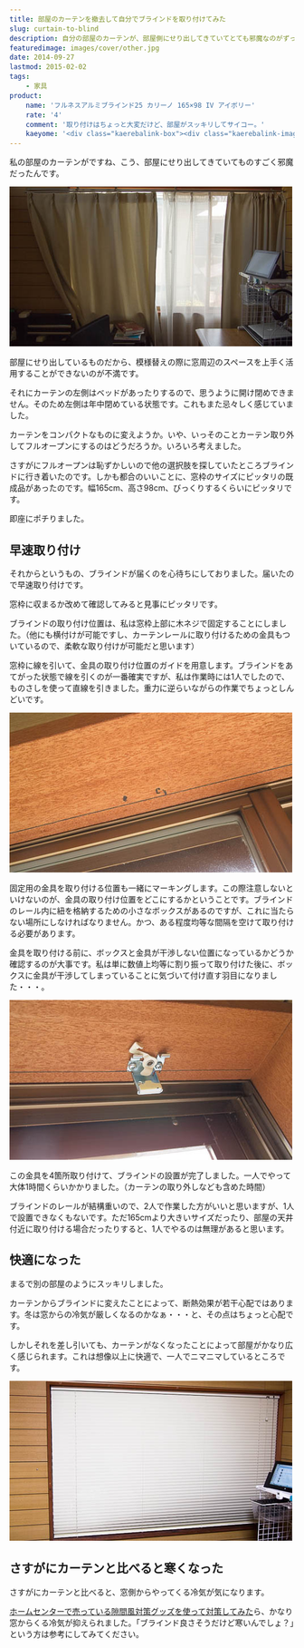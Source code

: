```yaml
---
title: 部屋のカーテンを撤去して自分でブラインドを取り付けてみた
slug: curtain-to-blind
description: 自分の部屋のカーテンが、部屋側にせり出してきていてとても邪魔なのがずっと気になっていました。家具の配置にも影響を与えるので、ブラインドに変えてみることにしました。窓枠にぴったり収まって見た目が非常にスッキリしました。大満足です。
featuredimage: images/cover/other.jpg
date: 2014-09-27
lastmod: 2015-02-02
tags: 
    - 家具
product:
    name: 'フルネスアルミブラインド25 カリーノ 165×98 IV アイボリー'
    rate: '4'
    comment: '取り付けはちょっと大変だけど、部屋がスッキリしてサイコー。'
    kaeyome: '<div class="kaerebalink-box"><div class="kaerebalink-image"><a href="https://www.amazon.co.jp/exec/obidos/ASIN/B004IRGJ3S/illusionspace-22/ref=nosim/" rel="nofollow" target="_blank"><img src="https://ecx.images-amazon.com/images/I/41JXA5xd1zL._SL160_.jpg" style="border: none;" /></a></div><div class="kaerebalink-info"><div class="kaerebalink-name"><a href="https://www.amazon.co.jp/exec/obidos/ASIN/B004IRGJ3S/illusionspace-22/ref=nosim/" rel="nofollow" target="_blank">フルネスアルミブラインド25 カリーノ 165×98 IV アイボリー</a><div class="kaerebalink-powered-date">posted with <a href="https://kaereba.com" rel="nofollow" target="_blank">カエレバ</a></div></div><div class="kaerebalink-detail"> フルネス     </div><div class="kaerebalink-link1"><div class="shoplinkamazon"><a href="https://www.amazon.co.jp/gp/search?keywords=%83u%83%89%83C%83%93%83h%20%83J%83%8A%81%5B%83m&__mk_ja_JP=%83J%83%5E%83J%83i&tag=illusionspace-22" rel="nofollow" target="_blank" title="アマゾン" >Amazon</a></div><div class="shoplinkrakuten"><a href="https://hb.afl.rakuten.co.jp/hgc/0e95387f.f2aef20d.0e953880.25e412bd/?pc=http%3A%2F%2Fsearch.rakuten.co.jp%2Fsearch%2Fmall%2F%25E3%2583%2596%25E3%2583%25A9%25E3%2582%25A4%25E3%2583%25B3%25E3%2583%2589%2520%25E3%2582%25AB%25E3%2583%25AA%25E3%2583%25BC%25E3%2583%258E%2F-%2Ff.1-p.1-s.1-sf.0-st.A-v.2%3Fx%3D0%26scid%3Daf_ich_link_urltxt%26m%3Dhttp%3A%2F%2Fm.rakuten.co.jp%2F" rel="nofollow" target="_blank" title="楽天市場" >楽天市場</a></div></div></div><div class="booklink-footer" style="clear: left"></div></div>'
---
```


私の部屋のカーテンがですね、こう、部屋にせり出してきていてものすごく邪魔だったんです。

![部屋にせり出し、左側は半固定状態のカーテン](752bbc8278960d2529c19eaa5541bb75.jpg)

部屋にせり出しているものだから、模様替えの際に窓周辺のスペースを上手く活用することができないのが不満です。

それにカーテンの左側はベッドがあったりするので、思うように開け閉めできません。そのため左側は年中閉めている状態です。これもまた忌々しく感じていました。

カーテンをコンパクトなものに変えようか。いや、いっそのことカーテン取り外してフルオープンにするのはどうだろうか。いろいろ考えました。

さすがにフルオープンは恥ずかしいので他の選択肢を探していたところブラインドに行き着いたのです。しかも都合のいいことに、窓枠のサイズにピッタリの既成品があったのです。幅165cm、高さ98cm、びっくりするくらいにピッタリです。

即座にポチりました。

## 早速取り付け

それからというもの、ブラインドが届くのを心待ちにしておりました。届いたので早速取り付けです。

窓枠に収まるか改めて確認してみると見事にピッタリです。

ブラインドの取り付け位置は、私は窓枠上部に木ネジで固定することにしました。（他にも横付けが可能ですし、カーテンレールに取り付けるための金具もついているので、柔軟な取り付けが可能だと思います）

窓枠に線を引いて、金具の取り付け位置のガイドを用意します。ブラインドをあてがった状態で線を引くのが一番確実ですが、私は作業時には1人でしたので、ものさしを使って直線を引きました。重力に逆らいながらの作業でちょっとしんどいです。

![取り付け位置を一直線にするため引いたガイド](b89a9015909078ee795348a95a506aea.jpg)

固定用の金具を取り付ける位置も一緒にマーキングします。この際注意しないといけないのが、金具の取り付け位置をどこにするかということです。ブラインドのレール内に紐を格納するための小さなボックスがあるのですが、これに当たらない場所にしなければなりません。かつ、ある程度均等な間隔を空けて取り付ける必要があります。

金具を取り付ける前に、ボックスと金具が干渉しない位置になっているかどうか確認するのが大事です。私は単に数値上均等に割り振って取り付けた後に、ボックスに金具が干渉してしまっていることに気づいて付け直す羽目になりました・・・。

![金具を取り付け](15844218eedfcf41ed7330004666eb9f.jpg)

この金具を4箇所取り付けて、ブラインドの設置が完了しました。一人でやって大体1時間くらいかかりました。（カーテンの取り外しなども含めた時間）

ブラインドのレールが結構重いので、2人で作業した方がいいと思いますが、1人で設置できなくもないです。ただ165cmより大きいサイズだったり、部屋の天井付近に取り付ける場合だったりすると、1人でやるのは無理があると思います。

## 快適になった

まるで別の部屋のようにスッキリしました。

カーテンからブラインドに変えたことによって、断熱効果が若干心配ではあります。冬は窓からの冷気が厳しくなるのかなぁ・・・と、その点はちょっと心配です。

しかしそれを差し引いても、カーテンがなくなったことによって部屋がかなり広く感じられます。これは想像以上に快適で、一人でニマニマしているところです。

![窓枠にぴったり収まったブラインド](d4bf844c125e3349bcef0384cfcfca3c.jpg)

## さすがにカーテンと比べると寒くなった

さすがにカーテンと比べると、窓側からやってくる冷気が気になります。

<a href="https://wantit.gcreate.jp/sukimakaze-taisaku/" title="手軽に試せるお部屋の隙間風対策グッズを使ってみた感想">ホームセンターで売っている隙間風対策グッズを使って対策してみた</a>ら、かなり窓からくる冷気が抑えられました。「ブラインド良さそうだけど寒いんでしょ？」という方は参考にしてみてください。
